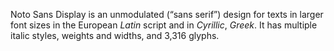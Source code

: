 Noto Sans Display is an unmodulated (“sans serif”) design for texts in larger font sizes in the European _Latin_ script and in _Cyrillic_, _Greek_. It has multiple italic styles, weights and widths, and 3,316 glyphs.